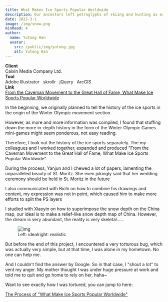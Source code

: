```yaml
---
title: What Makes Ice Sports Popular Worldwide
description: Our ancestors left petroglyphs of skiing and hunting as early as the Paleolithic era. What factors propelled Europe and North America to become popular ski tourism regions?
date: 2022-3-1
image: /img/snow.png
minRead: 4
author:
  name: Yutong Han
  avatar:
    src: /public/img/yutong.jpg
    alt: Yutong Han
---
```


<div class="grid grid-cols-2 gap-4 mb-8">
  <div class="bg-blue-50 rounded-lg p-4">
    <strong>Client</strong><br>
    Caixin Media Company Ltd. 
  </div>
  <div class="bg-blue-50 rounded-lg p-4">
    <strong>Tool</strong><br>
    Adobe Illustrator  &nbsp;  skrollr  &nbsp;  jQuery   &nbsp;  ArcGIS
  </div>
    <div class="bg-blue-50 rounded-lg p-4">
    <strong>Link</strong><br>
    <a href="https://datanews.caixin.com/interactive/2022/snow/" target="_blank" class="text-blue-600">
      From the Caveman Movement to the Great Hall of Fame, What Make Ice Sports Popular Worldwide
    </a>
  </div>
</div>

In the beginning, we originally planned to tell the history of the ice sports in the origin of the Winter Olympic movement section.

However, as more and more information was compiled, I found that stuffing down the more in-depth history in the form of the Winter Olympic Games mini-games might seem ponderous, not easy reading.

Therefore, I took out the history of the ice sports separately. The my colleagues and I worked together, expanded and produced "From the Caveman Movement to the Great Hall of Fame, What Make Ice Sports Popular Worldwide".

During the process, Yanjun and I chewed a lot of papers, lamenting the unparalleled beauty of St. Moritz. She even jokingly said that her wedding ceremony should be held in St. Moritz in the future

I also communicated with Bichi on how to combine his drawings and content, my expression was not in point, which caused him to make more efforts to split the PS layers

I studied with Xiaoyin on how to superimpose the snow depth on the China map, our ideal is to make a relief-like snow depth map of China. However, the dream is very abundant, the reality is very skeletal......

<figure class="blog-img-container">
  <img src="/img/projects/snow/ideal.png" class="blog-img" alt="img" loading="lazy" />
  <figcaption class="blog-img-caption">Left: idealright: realistic</figcaption>
</figure>

But before the end of this project, I encountered a very torturous bug, which was actually very simple, but at that time, I was alone in my hometown. No one can help me.

And I couldn't find the answer by Google. So in that case, I "shout a lot" to vent my anger. My mother thought I was under huge pressure at work and told me to quit and go home to rely on her, haha~

Want to see exactly how I was tortured, you can jump to here:

[The Process of "What Make Ice Sports Popular Worldwide"](/blog/2022-4-3-process-snow)
